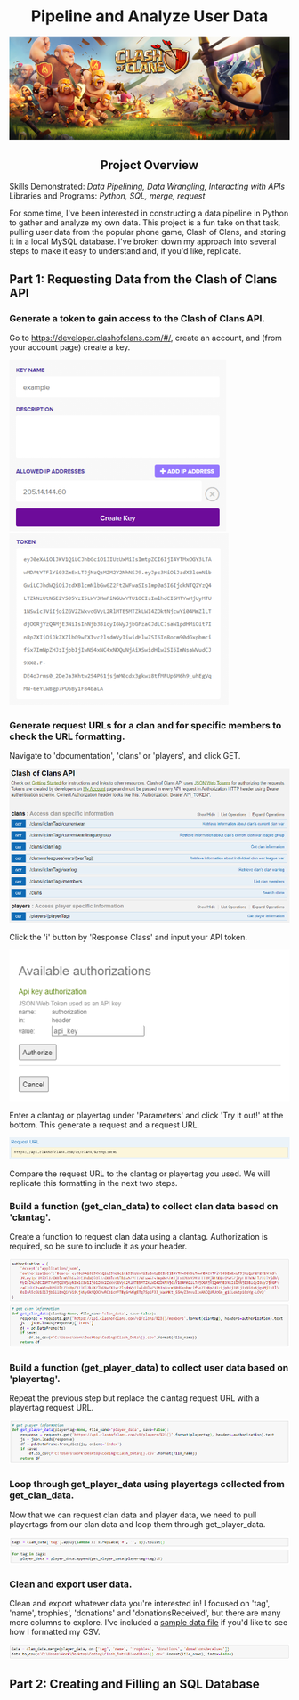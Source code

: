 # <div align="center">Pipeline and Analyze User Data<div>
<p align="center">
  <img src="https://github.com/nphorsley59/Clash_Pipeline/blob/main/Figures/Clash_Banner.png" />
</p>

## <div align="center">Project Overview<div>
Skills Demonstrated: *Data Pipelining, Data Wrangling, Interacting with APIs*<br>
Libraries and Programs: *Python, SQL, merge, request*<br>

For some time, I've been interested in constructing a data pipeline in Python to gather and analyze my own data. This project is a fun take on that task, pulling user data from the popular phone game, Clash of Clans, and storing it in a local MySQL database. I've broken down my approach into several steps to make it easy to understand and, if you'd like, replicate.<br>

## Part 1: Requesting Data from the Clash of Clans API
### Generate a token to gain access to the Clash of Clans API.
Go to https://developer.clashofclans.com/#/, create an account, and (from your account page) create a key.<br>

![alt_text](https://github.com/nphorsley59/Clash_Pipeline/blob/main/Figures/create_key.png "Create a Key") ![alt_text](https://github.com/nphorsley59/Clash_Pipeline/blob/main/Figures/api_token.png "API Token")<br>

### Generate request URLs for a clan and for specific members to check the URL formatting.
Navigate to 'documentation', 'clans' or 'players', and click GET.<br>

![alt_text](https://github.com/nphorsley59/Clash_Pipeline/blob/main/Figures/documentation.png "Documentation Page")<br>

Click the 'i' button by 'Response Class' and input your API token.<br>

![alt_text](https://github.com/nphorsley59/Clash_Pipeline/blob/main/Figures/authorization.png "Authorize")<br>

Enter a clantag or playertag under 'Parameters' and click 'Try it out!' at the bottom. This generate a request and a request URL.<br>

![alt_text](https://github.com/nphorsley59/Clash_Pipeline/blob/main/Figures/clan_URL.png "Request URL")<br>

Compare the request URL to the clantag or playertag you used. We will replicate this formatting in the next two steps.<br>

### Build a function (get_clan_data) to collect clan data based on 'clantag'.
Create a function to request clan data using a clantag. Authorization is required, so be sure to include it as your header.<br>

![alt_text](https://github.com/nphorsley59/Clash_Pipeline/blob/main/Figures/request_header.png "Header")<br>
![alt_text](https://github.com/nphorsley59/Clash_Pipeline/blob/main/Figures/get_clan_data.png "get_clan_data Function")<br>

### Build a function (get_player_data) to collect user data based on 'playertag'.
Repeat the previous step but replace the clantag request URL with a playertag request URL.<br>

![alt_text](https://github.com/nphorsley59/Clash_Pipeline/blob/main/Figures/get_player_data.png "get_player_data Function")<br>

### Loop through get_player_data using playertags collected from get_clan_data.
Now that we can request clan data and player data, we need to pull playertags from our clan data and loop them through get_player_data.<br>

![alt_text](https://github.com/nphorsley59/Clash_Pipeline/blob/main/Figures/playertag_loop.png "Playertag Loop")<br>

### Clean and export user data.
Clean and export whatever data you're interested in! I focused on 'tag', 'name', trophies', 'donations' and 'donationsReceived', but there are many more columns to explore. I've included a [sample data file]() if you'd like to see how I formatted my CSV.<br>

![alt_text](https://github.com/nphorsley59/Clash_Pipeline/blob/main/Figures/clean_and_export.png "Export Data")<br>

## Part 2: Creating and Filling an SQL Database
### 
